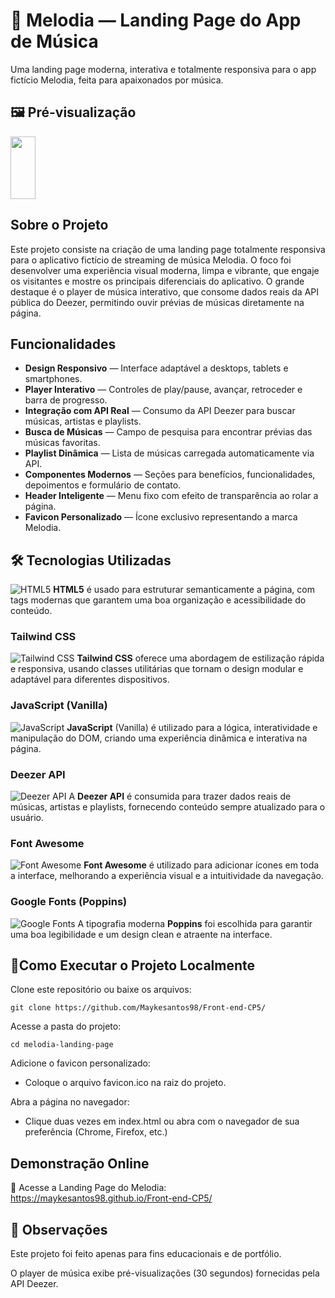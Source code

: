 # 🎵 Melodia — Landing Page do App de Música
Uma landing page moderna, interativa e totalmente responsiva para o app fictício Melodia, feita para apaixonados por música.

## 🖼️ Pré-visualização

<img loading="lazy" src="./print" width="40" height="100"/>


## Sobre o Projeto

Este projeto consiste na criação de uma landing page totalmente responsiva para o aplicativo fictício de streaming de música Melodia.
O foco foi desenvolver uma experiência visual moderna, limpa e vibrante, que engaje os visitantes e mostre os principais diferenciais do aplicativo.
O grande destaque é o player de música interativo, que consome dados reais da API pública do Deezer, permitindo ouvir prévias de músicas diretamente na página.

## Funcionalidades

- **Design Responsivo** — Interface adaptável a desktops, tablets e smartphones.
- **Player Interativo** — Controles de play/pause, avançar, retroceder e barra de progresso.
- **Integração com API Real** — Consumo da API Deezer para buscar músicas, artistas e playlists.
- **Busca de Músicas** — Campo de pesquisa para encontrar prévias das músicas favoritas.
- **Playlist Dinâmica** — Lista de músicas carregada automaticamente via API.
- **Componentes Modernos** — Seções para benefícios, funcionalidades, depoimentos e formulário de contato.
- **Header Inteligente** — Menu fixo com efeito de transparência ao rolar a página.
- **Favicon Personalizado** — Ícone exclusivo representando a marca Melodia.

## 🛠️ Tecnologias Utilizadas

![HTML5](https://img.icons8.com/color/48/000000/html-5.png)  **HTML5** é usado para estruturar semanticamente a página, com tags modernas que garantem uma boa organização e acessibilidade do conteúdo.

### Tailwind CSS
![Tailwind CSS](https://img.icons8.com/color/48/000000/tailwindcss.png)  **Tailwind CSS** oferece uma abordagem de estilização rápida e responsiva, usando classes utilitárias que tornam o design modular e adaptável para diferentes dispositivos.

### JavaScript (Vanilla)
![JavaScript](https://img.icons8.com/color/48/000000/javascript.png)  **JavaScript** (Vanilla) é utilizado para a lógica, interatividade e manipulação do DOM, criando uma experiência dinâmica e interativa na página.

### Deezer API
![Deezer API](https://img.icons8.com/color/48/000000/music.png)  A **Deezer API** é consumida para trazer dados reais de músicas, artistas e playlists, fornecendo conteúdo sempre atualizado para o usuário.

### Font Awesome
![Font Awesome](https://img.icons8.com/color/48/000000/font-awesome.png)  **Font Awesome** é utilizado para adicionar ícones em toda a interface, melhorando a experiência visual e a intuitividade da navegação.

### Google Fonts (Poppins)
![Google Fonts](https://img.icons8.com/color/48/000000/google-fonts.png)  A tipografia moderna **Poppins** foi escolhida para garantir uma boa legibilidade e um design clean e atraente na interface.

## 🚀Como Executar o Projeto Localmente

Clone este repositório ou baixe os arquivos:

```git clone https://github.com/Maykesantos98/Front-end-CP5/```

Acesse a pasta do projeto:

```cd melodia-landing-page```

Adicione o favicon personalizado:
- Coloque o arquivo favicon.ico na raiz do projeto.

Abra a página no navegador:
- Clique duas vezes em index.html ou abra com o navegador de sua preferência (Chrome, Firefox, etc.)

## Demonstração Online

🔗 Acesse a Landing Page do Melodia: https://maykesantos98.github.io/Front-end-CP5/

## 📌 Observações

Este projeto foi feito apenas para fins educacionais e de portfólio.

O player de música exibe pré-visualizações (30 segundos) fornecidas pela API Deezer.
